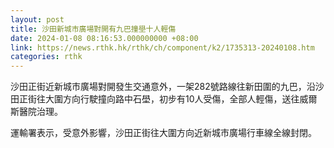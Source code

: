 ```yaml
---
layout: post
title: 沙田新城市廣場對開有九巴撞壆十人輕傷
date: 2024-01-08 08:16:53.000000000 +08:00
link: https://news.rthk.hk/rthk/ch/component/k2/1735313-20240108.htm
categories: rthk
---
```


沙田正街近新城市廣場對開發生交通意外，一架282號路線往新田圍的九巴，沿沙田正街往大圍方向行駛撞向路中石壆，初步有10人受傷，全部人輕傷，送往威爾斯醫院治理。

運輸署表示，受意外影響，沙田正街往大圍方向近新城市廣場行車線全線封閉。
